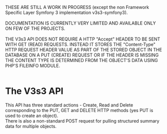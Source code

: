 THESE ARE STILL A WORK IN PROGRESS (except the non Framework Specific Layer Symfony 3 implementation v3s3-symfony3).<br /><br />
DOCUMENTATION IS CURRENTLY VERY LIMITED AND AVAILABLE ONLY ON FEW OF THE PROJECTS.<br /><br />
THE V3s3 API DOES NOT REQUIRE A HTTP "Accept" HEADER TO BE SENT WITH GET (READ) REQUESTS. INSTEAD IT STORES THE "Content-Type" HTTP REQUEST HEADER VALUE AS PART OF THE STORED OBJECT IN THE DATABASE ON A PUT (CREATE) REQUEST OR IF THE HEADER IS MISSING THE CONTENT TYPE IS DETERMINED FROM THE OBJECT'S DATA USING PHP'S FILEINFO MODULE.<br /><br />

# The V3s3 API
This API has three standard actions - Create, Read and Delete corresponding to the PUT, GET and DELETE HTTP methods (yes PUT is used to create an object).<br />
There is also a non-standard POST request for pulling structured summary data for multiple objects.
